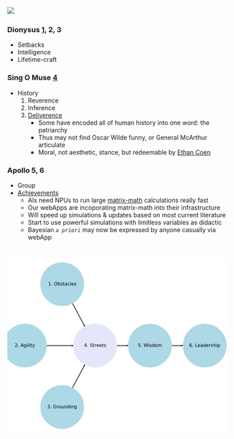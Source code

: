 ![](https://www.economist.com/cdn-cgi/image/width=1424,quality=80,format=auto/sites/default/files/images/print-edition/20201024_BBD001_0.jpg)


### Dionysus [1](https://abikesa.github.io/feminism/), 2, 3
- Setbacks
- Intelligence
- Lifetime-craft

### Sing O Muse [4](https://github.com/abikesa/coenbrothers/blob/main/README.md)
- History
   1. Reverence
   2. Inference
   3. [Deliverence](https://abikesa.github.io/schoolofresentment/)
      - Some have encoded all of human history into one word: the patriarchy 
      - Thus may not find Oscar Wilde funny, or General McArthur articulate
      - Moral, not aesthetic, stance, but redeemable by [Ethan Coen](https://www.youtube.com/watch?v=Oy0RYiQRWUk)

### Apollo 5, 6
- Group
- [Achievements](https://www.economist.com/briefing/2020/10/22/how-satya-nadella-turned-microsoft-around?utm_medium=cpc.adword.pd&utm_source=google&ppccampaignID=17210591673&ppcadID=&utm_campaign=a.22brand_pmax&utm_content=conversion.direct-response.anonymous&gad_source=1&gclid=CjwKCAjw1emzBhB8EiwAHwZZxRfBsxXVzhxdmW_wctjIs5QDl9CYL-2-55Yh9ygInKqTfPN6FyM7jhoCQl4QAvD_BwE&gclsrc=aw.ds)
   - AIs need NPUs to run large [matrix-math](https://www.youtube.com/watch?v=uHEPBzYick0) calculations really fast
   - Our webApps are incoporating matrix-math into their infrastructure
   - Will speed up simulations & updates based on most current literature
   - Start to use powerful simulations with limitless variables as didactic
   - Bayesian *`a priori`* may now be expressed by anyone casually via webApp

#

![](shruti.png)
